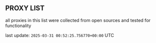 ## PROXY LIST

all proxies in this list were collected from open sources and tested for functionality

last update: `2025-03-31 00:52:25.756770+00:00` UTC